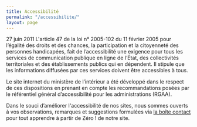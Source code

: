 ```yaml
---
title: Accessibilité
permalink: "/accessibilite/"
layout: page
---
```


27 juin 2011
L'article 47 de la loi n° 2005-102 du 11 février 2005 pour l’égalité des droits et des chances, la participation et la 
citoyenneté des personnes handicapées, fait de l’accessibilité une exigence pour tous les services de communication 
publique en ligne de l’État, des collectivités territoriales et des établissements publics qui en dépendent. Il stipule que les informations diffusées par ces services doivent être accessibles à tous.

Le site internet du ministère de l’intérieur a été développé dans le respect de ces dispositions en prenant en compte
les recommandations posées par le référentiel général d’accessibilité pour les administrations (RGAA).

Dans le souci d’améliorer l'accessibilité de nos sites, nous sommes ouverts à vos observations, remarques et suggestions
formulées via <a href="{{ base }}/contacts"> la boîte contact </a>pour tout apprendre à partir de Zéro ! de notre site.
